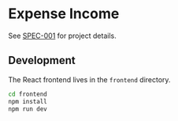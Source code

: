 # Expense Income

See [SPEC-001](SPEC-001.md) for project details.

## Development

The React frontend lives in the `frontend` directory.

```bash
cd frontend
npm install
npm run dev
```
